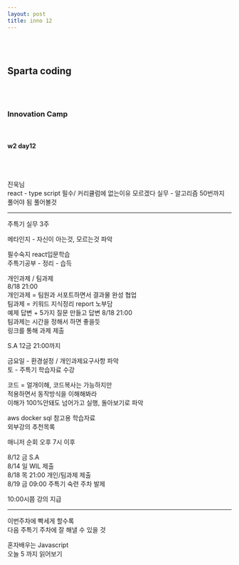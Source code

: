 ```yaml
---
layout: post
title: inno 12
---
```


<br><br>

## Sparta coding

<br><br>

### Innovation Camp

<br>

#### w2 day12

<br><br>

진욱님<br>
react - type script 필수/ 커리큘럼에 없는이유 모르겠다
실무 - 알고리즘 50번까지 풀어야 됨 풀어볼것

---

주특기 실무 3주

메타인지 - 자신이 아는것, 모르는것 파악

필수숙지 react입문학습<br>
주특기공부 - 정리 - 습득

개인과제 / 팀과제 <br>
8/18 21:00<br>
개인과제 = 팀원과 서포트하면서 결과물 완성 협업<br>
팀과제 = 키워드 지식정리 report 노부담<br>
예제 답변 + 5가지 질문 만들고 답변 8/18 21:00<br>
팀과제는 시간을 정해서 하면 좋을듯<br>
링크를 통해 과제 제출

S.A 12금 21:00까지

금요일 - 환경설정 / 개인과제요구사항 파악<br>
토 - 주특기 학습자료 수강

코드 = 얼개이해, 코드복사는 가능하지만<br>
적용하면서 동작방식을 이해해봐라<br>
이해가 100%안돼도 넘어가고 실행, 돌아보기로 파악

aws docker sql 참고용 학습자료<br>
외부강의 추천목록

매니저 순회 오후 7시 이후

8/12 금 S.A<br>
8/14 일 WIL 제출<br>
8/18 목 21:00 개인/팀과제 제출<br>
8/19 금 09:00 주특기 숙련 주차 발제

10:00시쯤 강의 지급

---

이번주차에 빡세게 할수록 <br>
다음 주특기 주차에 잘 해낼 수 있을 것

혼자배우는 Javascript<br>
오늘 5 까지 읽어보기
